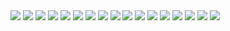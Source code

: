 <img src="https://i.ibb.co/RgST18n/jujutsu-kaisen-187-1.jpg">
<img src="https://i.ibb.co/3z5ydvR/jujutsu-kaisen-187-2.jpg">
<img src="https://i.ibb.co/Np5gVYm/jujutsu-kaisen-187-3.jpg">
<img src="https://i.ibb.co/bm2FxbX/jujutsu-kaisen-187-4.jpg">
<img src="https://i.ibb.co/WDYrMRg/jujutsu-kaisen-187-5.jpg">
<img src="https://i.ibb.co/frSs734/jujutsu-kaisen-187-6.jpg">
<img src="https://i.ibb.co/kyhB3Md/jujutsu-kaisen-187-7.jpg">
<img src="https://i.ibb.co/PC0hDDf/jujutsu-kaisen-187-8.jpg">
<img src="https://i.ibb.co/mF096y8/jujutsu-kaisen-187-9.jpg">
<img src="https://i.ibb.co/2YPCCYB/jujutsu-kaisen-187-10.jpg">
<img src="https://i.ibb.co/wyYZrBv/jujutsu-kaisen-187-11.jpg">
<img src="https://i.ibb.co/0jZ6X2N/jujutsu-kaisen-187-12.jpg">
<img src="https://i.ibb.co/Cm6cBHT/jujutsu-kaisen-187-13.jpg">
<img src="https://i.ibb.co/qrfHbYW/jujutsu-kaisen-187-14.jpg">
<img src="https://i.ibb.co/GHPxMWZ/jujutsu-kaisen-187-15.jpg">
<img src="https://i.ibb.co/FYr1xLk/jujutsu-kaisen-187-16.jpg">
<img src="https://i.ibb.co/nC9s0Fr/jujutsu-kaisen-187-17.jpg">
